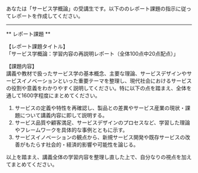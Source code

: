 あなたは「サービス学概論」の受講生です。以下ののレポート課題の指示に従ってレポートを作成してください。

---------------------------------------
** レポート課題 **

【レポート課題タイトル】  
「サービス学概論：学習内容の再説明レポート（全体100点中20点配点）」

【課題内容】  
講義や教材で扱ったサービス学の基本概念、主要な理論、サービスデザインやサービスイノベーションといった重要テーマを整理し、現代社会におけるサービスの役割や意義をわかりやすく説明してください。特に以下の点を踏まえ、全体を通して1600字程度にまとめてください。

1) サービスの定義や特性を再確認し、製品との差異やサービス産業の現状・課題について講義内容に即して説明する。  
2) サービス品質や顧客満足、サービスデザインのプロセスなど、学習した理論やフレームワークを具体的な事例とともに示す。  
3) サービスイノベーションの観点から、新規サービス開発や既存サービスの改善がもたらす社会的・経済的影響や可能性を論じる。  

以上を踏まえ、講義全体の学習内容を整理し直した上で、自分なりの視点を加えてまとめてください。  